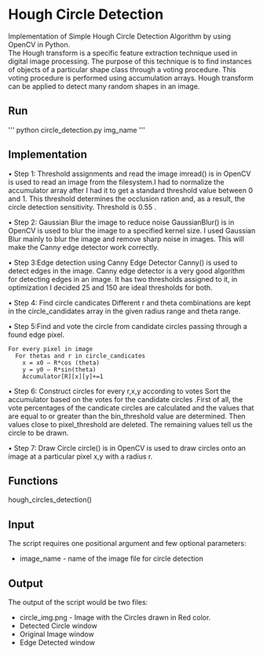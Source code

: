 # Hough Circle Detection
Implementation of Simple Hough Circle Detection Algorithm by using OpenCV in Python.\
The Hough transform is a specific feature extraction technique used in digital image processing. The purpose of this technique is to find instances of objects of a particular shape class through a voting procedure. This voting procedure is performed using accumulation arrays. Hough transform can be applied to detect many random shapes in an image.
## Run
''' python circle_detection.py img_name '''

## Implementation
• Step 1: Threshold assignments and read the image
imread() is in OpenCV is used to read an image from the filesystem.I had to normalize the
accumulator array after I had it to get a standard threshold value between 0 and 1. This
threshold determines the occlusion ration and, as a result, the circle detection sensitivity.
Threshold is 0.55 .

• Step 2: Gaussian Blur the image to reduce noise
GaussianBlur() is in OpenCV is used to blur the image to a specified kernel size. I used
Gaussian Blur mainly to blur the image and remove sharp noise in images. This will make
the Canny edge detector work correctly.

• Step 3:Edge detection using Canny Edge Detector
Canny() is used to detect edges in the image. Canny edge detector is a very good algorithm
for detecting edges in an image. It has two thresholds assigned to it, in optimization I
decided 25 and 150 are ideal thresholds for both.

• Step 4: Find circle candicates
Different r and theta combinations are kept in the circle_candidates array in the given
radius range and theta range.

• Step 5:Find and vote the circle from candidate circles passing through a found edge pixel.


    For every pixel in image
      For thetas and r in circle_candicates
        x = x0 – R*cos (theta)
        y = y0 – R*sin(theta)
        Accumulator[R][x][y]+=1


• Step 6: Construct circles for every r,x,y according to votes
Sort the accumulator based on the votes for the candidate circles .First of all, the vote
percentages of the candicate circles are calculated and the values that are equal to or greater
than the bin_threshold value are determined. Then values close to pixel_threshold are
deleted. The remaining values tell us the circle to be drawn.

• Step 7: Draw Circle
circle() is in OpenCV is used to draw circles onto an image at a particular pixel x,y with a
radius r.

## Functions
hough_circles_detection()

## Input
The script requires one positional argument and few optional parameters:
* image_name - name of the image file for circle detection
## Output
The output of the script would be two files:
* circle_img.png - Image with the Circles drawn in Red color.
* Detected Circle window
* Original Image window
* Edge Detected window
